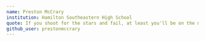 ```yaml
---
name: Preston McCrary
institution: Hamilton Southeastern High School
quote: If you shoot for the stars and fail, at least you'll be on the moon.
github_user: prestonmccrary
---
```

